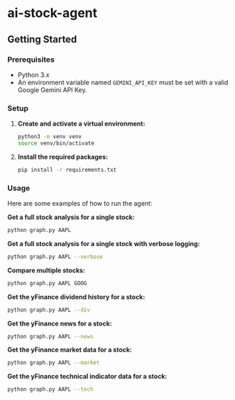 # ai-stock-agent

## Getting Started

### Prerequisites

- Python 3.x
- An environment variable named `GEMINI_API_KEY` must be set with a valid Google Gemini API Key.

### Setup

1.  **Create and activate a virtual environment:**
    ```bash
    python3 -m venv venv
    source venv/bin/activate
    ```

2.  **Install the required packages:**
    ```bash
    pip install -r requirements.txt
    ```

### Usage

Here are some examples of how to run the agent:

**Get a full stock analysis for a single stock:**
```bash
python graph.py AAPL
```

**Get a full stock analysis for a single stock with verbose logging:**
```bash
python graph.py AAPL --verbose
```

**Compare multiple stocks:**
```bash
python graph.py AAPL GOOG
```

**Get the yFinance dividend history for a stock:**
```bash
python graph.py AAPL --div
```

**Get the yFinance news for a stock:**
```bash
python graph.py AAPL --news
```

**Get the yFinance market data for a stock:**
```bash
python graph.py AAPL --market
```

**Get the yFinance technical indicator data for a stock:**
```bash
python graph.py AAPL --tech
```